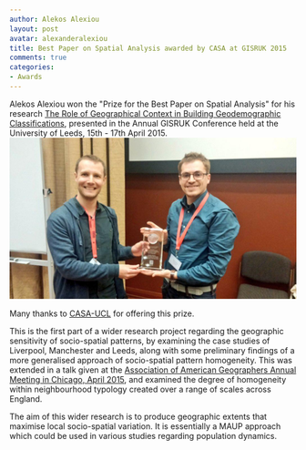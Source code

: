 ```yaml
---
author: Alekos Alexiou
layout: post
avatar: alexanderalexiou
title: Best Paper on Spatial Analysis awarded by CASA at GISRUK 2015
comments: true
categories:
- Awards
---
```

Alekos Alexiou won the "Prize for the Best Paper on Spatial Analysis" for his research [The Role of Geographical Context in Building Geodemographic Classifications](https://speakerdeck.com/player/4cbeaa9241664567af64f756d1415b37#), presented in the Annual GISRUK Conference held at the University of Leeds, 15th - 17th April 2015.
![alt text](/public/images/prize.jpg)

Many thanks to [CASA-UCL](http://www.bartlett.ucl.ac.uk/casa) for offering this prize.

This is the first part of a wider research project regarding the geographic sensitivity of socio-spatial patterns, by examining the case studies of Liverpool, Manchester and Leeds, along with some preliminary findings of a more generalised approach of socio-spatial pattern homogeneity. This was extended in a talk given at the [Association of American Geographers Annual Meeting in Chicago, April 2015](https://speakerdeck.com/player/772d0c231d2745069bcf3d196ff610c2?#), and examined the degree of homogeneity within neighbourhood typology created over a range of scales across England. 

The aim of this wider research is to produce geographic extents that maximise local socio-spatial variation. It is essentially a MAUP approach which could be used in various studies regarding population dynamics. 
